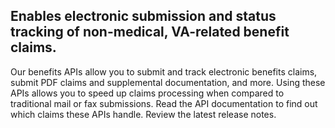 ## Enables electronic submission and status tracking of non-medical, VA-related benefit claims.

Our benefits APIs allow you to submit and track electronic benefits claims, submit PDF claims and supplemental documentation, and more. Using these APIs allows you to speed up claims processing when compared to traditional mail or fax submissions. Read the API documentation to find out which claims these APIs handle. <Link to="/release-notes/benefits">Review the latest release notes</Link>.
